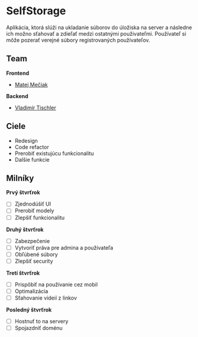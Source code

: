 # SelfStorage
Aplikácia, ktorá slúži na ukladanie súborov do úložiska na server a následne ich možno sťahovať a zdieľať medzi ostatnými použivateľmi. Používateľ si môže pozerať verejné súbory registrovaných používateľov. 

## Team

**Frontend**
- [Matej Mečiak](https://github.com/MatejMeciak "Matej Mečiak")

**Backend**
- [Vladimír Tischler](https://github.com/vladimirtischler "Vladimír Tischler")

## Ciele
- Redesign
- Code refactor
- Prerobiť existujúcu funkcionalitu
- Dalšie funkcie 

## Milníky
**Prvý štvrťrok**
- [ ] Zjednodúšiť UI
- [ ] Prerobiť modely
- [ ] Zlepšiť funkcionalitu

**Druhý štvrťrok**
- [ ] Zabezpečenie
- [ ] Vytvoriť práva pre admina a používateľa
- [ ] Obľúbené súbory
- [ ] Zlepšiť security

**Tretí štvrťrok**
- [ ] Prispôbiť na používanie cez mobil
- [ ] Optimalizácia
- [ ] Sťahovanie videií z linkov

**Posledný štvrťrok**
- [ ] Hostnuť to na servery
- [ ] Spojazdniť doménu
